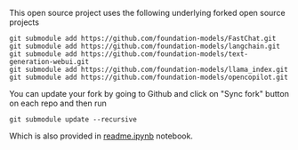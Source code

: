 This open source project uses the following underlying forked open source projects
```
git submodule add https://github.com/foundation-models/FastChat.git
git submodule add https://github.com/foundation-models/langchain.git
git submodule add https://github.com/foundation-models/text-generation-webui.git
git submodule add https://github.com/foundation-models/llama_index.git
git submodule add https://github.com/foundation-models/opencopilot.git
```
You can update your fork by going to Github and click on "Sync fork" button on each repo and then run 
```
git submodule update --recursive
```
Which is also provided in [readme.ipynb](./readme.ipynb) notebook.


